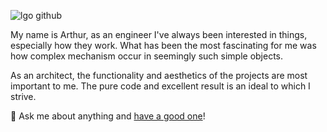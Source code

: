 ![lgo github](https://user-images.githubusercontent.com/61030079/88207721-8049ed80-cc50-11ea-93ec-a33e214f0b7c.png)

My name is Arthur, as an engineer I've always been interested in things, especially how they work.
What has been the most fascinating for me was how complex mechanism occur in seemingly such simple objects.

As an architect, the functionality and aesthetics of the projects are most important to me.
The pure code and excellent result is an ideal to which I strive.

💬 Ask me about anything and [have a good one](https://youtu.be/e4Ao-iNPPUc)!

